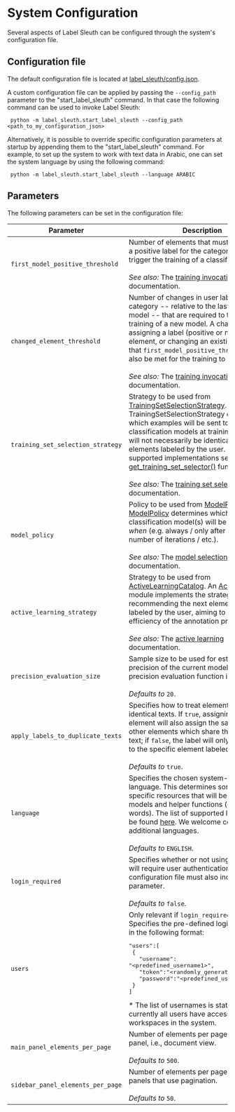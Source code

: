 # System Configuration

Several aspects of Label Sleuth can be configured through the system's configuration file.

## Configuration file

The default configuration file is located at [label_sleuth/config.json](https://github.com/label-sleuth/label-sleuth/blob/main/label_sleuth/config.json).

A custom configuration file can be applied by passing the `--config_path` parameter to the "start_label_sleuth" command. In that case the following command can be used to invoke Label Sleuth:

```
 python -m label_sleuth.start_label_sleuth --config_path <path_to_my_configuration_json>
```

Alternatively, it is possible to override specific configuration parameters at startup by appending them to the "start_label_sleuth" command. For example, to set up the system to work with text data in Arabic, one can set the system language by using the following command:

```
 python -m label_sleuth.start_label_sleuth --language ARABIC
```


## Parameters

The following parameters can be set in the configuration file:

| Parameter | Description |
|-----------|-------------|
| `first_model_positive_threshold`  | Number of elements that must be assigned a positive label for the category in order to trigger the training of a classification model. <br /> <br /> _See also:_ The [training invocation](model_training.md#training-invocation) documentation. |
| `changed_element_threshold`       | Number of changes in user labels for the category -- relative to the last trained model -- that are required to trigger the training of a new model. A change can be a assigning a label (positive or negative) to an element, or changing an existing label. Note that `first_model_positive_threshold` must also be met for the training to be triggered. <br /> <br /> _See also:_ The [training invocation](model_training.md#training-invocation) documentation. |
| `training_set_selection_strategy` | Strategy to be used from [TrainingSetSelectionStrategy](https://github.com/label-sleuth/label-sleuth/blob/main/label_sleuth/training_set_selector/train_set_selector_api.py). A TrainingSetSelectionStrategy determines which examples will be sent to the classification models at training time - these will not necessarily be identical to the set of elements labeled by the user. For currently supported implementations see the [get_training_set_selector()](https://github.com/label-sleuth/label-sleuth/blob/main/label_sleuth/training_set_selector/training_set_selector_factory.py) function. <br /> <br /> _See also:_ The [training set selection](model_training.md#training-set-selection) documentation. |
| `model_policy`                    | Policy to be used from [ModelPolicies](https://github.com/label-sleuth/label-sleuth/blob/main/label_sleuth/models/core/model_policies.py). A [ModelPolicy](https://github.com/label-sleuth/label-sleuth/blob/main/label_sleuth/models/policy/model_policy.py) determines which type of classification model(s) will be used, and _when_ (e.g. always / only after a specific number of iterations / etc.). <br /> <br /> _See also:_ The [model selection](model_training.md#model-selection) documentation. |
| `active_learning_strategy`        | Strategy to be used from [ActiveLearningCatalog](https://github.com/label-sleuth/label-sleuth/blob/main/label_sleuth/active_learning/core/catalog.py). An [ActiveLearner](https://github.com/label-sleuth/label-sleuth/blob/main/label_sleuth/active_learning/core/active_learning_api.py) module implements the strategy for recommending the next elements to be labeled by the user, aiming to increase the efficiency of the annotation process. <br /> <br /> _See also:_ The [active learning](active_learning.md) documentation. |
| `precision_evaluation_size`       | Sample size to be used for estimating the precision of the current model when the precision evaluation function is invoked. <br /><br /> _Defaults to_ `20`. |
| `apply_labels_to_duplicate_texts` | Specifies how to treat elements with identical texts. If `true`, assigning a label to an element will also assign the same label to other elements which share the exact same text; if `false`, the label will only be assigned to the specific element labeled by the user. <br /><br /> _Defaults to_ `true`. |
| `language`                        | Specifies the chosen system-wide language. This determines some language-specific resources that will be used by models and helper functions (e.g., stop words). The list of supported languages can be found [here](languages.md). We welcome contributions of additional languages. <br /><br /> _Defaults to_ `ENGLISH`. |
| `login_required`                  | Specifies whether or not using the system will require user authentication. If `true`, the configuration file must also include a `users` parameter. <br /><br /> _Defaults to_ `false`. |
| `users`                           | Only relevant if `login_required` is `true`. Specifies the pre-defined login information in the following format: <pre>"users":[<br>&nbsp;{<br>&nbsp;&nbsp;&nbsp;"username": "<predefined_username1>",<br>&nbsp;&nbsp;&nbsp;"token":"<randomly_generated_token1>",<br>&nbsp;&nbsp;&nbsp;"password":"<predefined_user1_password>"<br>&nbsp;}<br>] </pre> * The list of usernames is static and currently all users have access to all the workspaces in the system. |
| `main_panel_elements_per_page` | Number of elements per page in the main panel, i.e., document view. <br /><br /> _Defaults to_ `500`. |  
| `sidebar_panel_elements_per_page` | Number of elements per page in the sidebar panels that use pagination. <br /><br /> _Defaults to_ `50`. |
